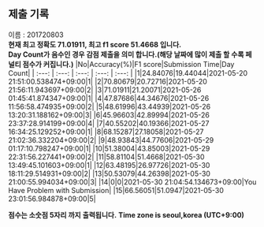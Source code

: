 


  
## 제출 기록  
이름 : 201720803  
**현재 최고 정확도 71.01911, 최고 f1 score 51.4668 입니다.**  
**Day Count가 음수인 경우 감점 제출을 의미 합니다.(해당 날짜에 많이 제출 할 수록 페널티 점수가 커집니다.)**
|No|Accuracy(%)|F1 score|Submission Time|Day Count|
| :---: | :---: | :---: | :---: | :---: |
|1|24.84076|19.44044|2021-05-20 21:51:00.538474+09:00|1|
|2|70.80679|20.72716|2021-05-20 21:56:11.943697+09:00|2|
|3|71.01911|21.20071|2021-05-26 01:45:41.874347+09:00|1|
|4|47.87686|44.34676|2021-05-26 11:56:58.474935+09:00|2|
|5|48.61996|43.44939|2021-05-26 13:20:31.188162+09:00|3|
|6|45.96603|42.89994|2021-05-26 23:37:28.914199+09:00|4|
|7|40.55202|40.19366|2021-05-27 16:34:25.129252+09:00|1|
|8|68.15287|27.18058|2021-05-27 21:02:36.332204+09:00|2|
|9|48.93843|44.77606|2021-05-29 01:17:10.798247+09:00|1|
|10|51.38004|43.85003|2021-05-29 22:31:56.227441+09:00|2|
|11|58.81104|51.4668|2021-05-30 13:49:45.101603+09:00|1|
|12|63.48195|26.97726|2021-05-30 18:11:29.514931+09:00|2|
|13|50.53079|44.26398|2021-05-30 21:00:55.994034+09:00|3|
|14|0|0|2021-05-30 21:04:54.134673+09:00|You Have Problem with Submission|
|15|66.56051|51.0947|2021-05-30 23:01:56.984878+09:00|5|


**점수는 소숫점 5자리 까지 출력됩니다.**
**Time zone is seoul,korea (UTC+9:00)**
